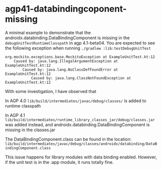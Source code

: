 # agp41-databindingcoponent-missing
A minimal example to demonstrate that the androidx.databinding.DataBindingComponent is
missing in the `debugUnitTestRuntimeClasspath` in agp 4.1-beta04. You are expected to see the
following exception when running `./gradlew :lib:testDebugUnitTest`

    org.mockito.exceptions.base.MockitoException at ExampleUnitTest.kt:12
        Caused by: java.lang.IllegalArgumentException at ExampleUnitTest.kt:12
            Caused by: java.lang.NoClassDefFoundError at ExampleUnitTest.kt:12
                Caused by: java.lang.ClassNotFoundException at ExampleUnitTest.kt:12

With some investigation, I have observed that

In AGP 4.0 `lib/build/intermediates/javac/debug/classes/` is added to runtime classpath

In AGP 4.1
`lib/build/intermediates/runtime_library_classes_jar/debug/classes.jar` was added instead, and
androidx.databinding.DataBindingComponent is missing in the classes.jar

The DataBindingComponent.class can be found in the location:
`lib/build/intermediates/javac/debug/classes/androidx/databinding/DataBindingComponent.class`

This issue happens for library modules with data binding enabled. However, if the unit test
is in the :app module, it runs totally fine.
